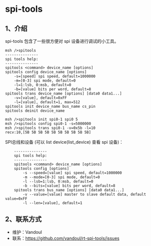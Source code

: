 # spi-tools

## 1、介绍

spi-tools 包含了一些很方便对 spi 设备进行调试的小工具。

```
msh />spitools
---------------
spi tools help:
---------------
spitools <command> device_name [options]
spitools config device_name [options]
    -s=[speed] spi speed, default=1000000
    -m=[0-3] spi mode, default=0
    -l=1:lsb, 0:msb, default=0
    -b=[value] bits per word, default=8
spitools trans device_name [options] [data0 data1...]
    -v=[value], default=0xFF
    -l=[value], default=1, max=512
spitools init device_name bus_name cs_pin
spitools deinit device_name

msh />spitools init spi0-1 spi0 5
msh />spitools config spi0-1 -s=5000000
msh />spitools trans spi0-1 -v=0x5b -l=10
recv:10,[5B 5B 5B 5B 5B 5B 5B 5B 5B 5B]
```

SPI总线和设备 (可以 list device(list_device) 查看 spi 设备)：
```
    ---------------
    spi tools help:
    ---------------
    spitools <command> device_name [options]
    spitools config [options]
        -s --speed=[value] spi speed, default=1000000
        -m --mode=[0-3] spi mode, default=0
        -l --lsb=1:lsb, 0:msb, default=0
        -b --bits=[value] bits per word, default=8
    spitools trans bus_name [options] [data0 data1...]
        -v --value=[value] master to slave default data, default value=0xFF
        -l --len=[value], default=1
```

## 2、联系方式

* 维护：Vandoul
* 联系：https://github.com/vandoul/rt-spi-tools/issues
